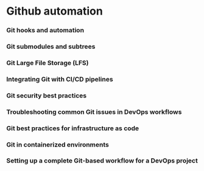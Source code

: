 # Github automation
### Git hooks and automation
### Git submodules and subtrees
### Git Large File Storage (LFS)
### Integrating Git with CI/CD pipelines
### Git security best practices
### Troubleshooting common Git issues in DevOps workflows
### Git best practices for infrastructure as code
### Git in containerized environments
### Setting up a complete Git-based workflow for a DevOps project
